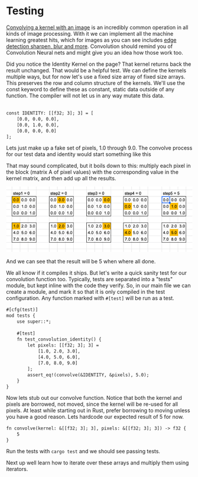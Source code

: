 # Testing


[Convolving a kernel with an image](https://en.wikipedia.org/wiki/Kernel_(image_processing)) is an incredibly common operation in all kinds of image processing. With it we can implement all the machine learning greatest hits, which for images as you can see includes [edge detection sharpen, blur and more](https://en.wikipedia.org/wiki/Kernel_(image_processing)#Details). Convolution should remind you of Convolution Neural nets and might give you an idea how those work too.

Did you notice the Identity Kernel on the page? That kernel returns back the result unchanged. That would be a helpful test. We can define the kernels multiple ways, but for now let's use a fixed size array of fixed size arrays. This preserves the row and column structure of the kernels. We'll use the const keyword to define these as constant, static data outside of any function. The compiler will not let us in any way mutate this data.

```rust,ignore

const IDENTITY: [[f32; 3]; 3] = [
    [0.0, 0.0, 0.0],
    [0.0, 1.0, 0.0],
    [0.0, 0.0, 0.0]
];

```

Lets just make up a fake set of pixels, 1.0 through 9.0. The convolve process for our test data and identity would start something like this

That may sound complicated, but it boils down to this: multiply each pixel in the block (matrix A of pixel values) with the corresponding value in the kernel matrix, and then add up all the results.

![convolution process](./images/convolution.png)

And we can see that the result will be 5 when where all done.

We all know if it compiles it ships. But let's write a quick sanity test for our convolution function too. Typically, tests are separated into a "tests" module, but kept inline with the code they verify. So, in our main file we can create a module, and mark it so that it is only compiled in the test configuration. Any function marked with `#[test]` will be run as a test.
```rust,ignore
#[cfg(test)]
mod tests {
    use super::*;

    #[test]
    fn test_convolution_identity() {
		let pixels: [[f32; 3]; 3] = 
		    [1.0, 2.0, 3.0],
		    [4.0, 5.0, 6.0],
		    [7.0, 8.0, 9.0]
		];
        assert_eq!(convolve(&IDENTITY, &pixels), 5.0);
    }
}
```


Now lets stub out our convolve function. Notice that both the kernel and pixels are borrowed, not moved, since the kernel will be re-used for all pixels. At least while starting out in Rust, prefer borrowing to moving unless you have a good reason. Lets hardcode our expected result of 5 for now.

```rust, ignore
fn convolve(kernel: &[[f32; 3]; 3], pixels: &[[f32; 3]; 3]) -> f32 {
    5
}
```
Run the tests with `cargo test` and we should see passing tests.

Next up well learn how to iterate over these arrays and multiply them using iterators.

